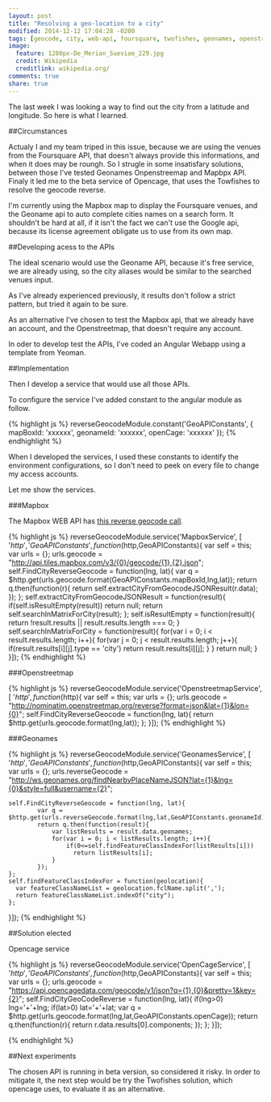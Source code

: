 ```yaml
---
layout: post
title: "Resolving a geo-location to a city"
modified: 2014-12-12 17:04:28 -0200
tags: [geocode, city, web-api, foursquare, twofishes, geonames, openstreetmap, opencage]
image:
  feature: 1280px-De_Merian_Sueviae_229.jpg
  credit: Wikipedia
  creditlink: wikipedia.org/
comments: true
share: true
---
```


The last week I was looking a way to find out the city from a latitude and longitude.
So here is what I learned.


##Circumstances

Actualy I and my team triped in this issue, because we are using the venues from the Foursquare API, that doesn't always provide this informations, and when it does may be roungh.
So I strugle in some insatisfary solutions, between those I've tested Geonames Onpenstreemap and  Mapbpx API.
Finaly it led me to the beta service of Opencage, that uses the Towfishes to resolve the geocode reverse.

I'm currently using the Mapbox map to display the Foursquare venues, and the Geoname api to auto complete cities names on a search form.
It shouldn't be hard at all, if it isn't the fact we can't use the Google api, because its license agreement obligate us to use from its own map.

##Developing acess to the APIs

The ideal scenario would use the Geoname API, because it's free service, we are already using, so the city aliases would be similar to the searched venues input.

As I've already experienced previously, it results don't follow a strict pattern, but tried it again to be sure.

As an alternative I've chosen to test the Mapbox api, that we already have an account, and the Openstreetmap, that doesn't require any account.

In oder to develop test the APIs, I've coded an Angular Webapp  using a template from Yeoman.

##Implementation

Then I develop a service that would use all those APIs.

To configure the service I've added constant to the angular module as follow. 

{% highlight js %}
reverseGeocodeModule.constant('GeoAPIConstants', {
    mapBoxId: 'xxxxxx',
    geonameId: 'xxxxxx',
    openCage: 'xxxxxx'
  });
{% endhighlight %}

When I developed the services, I used these constants to identify the environment configurations, so I don't need to peek on every file to change my access accounts.   

Let me show the services.

###Mapbox

The Mapbox WEB API has [this reverse geocode call](http://api.tiles.mapbox.com/v3/examples.map-zr0njcqy/geocode/-73.989,40.733.json).


{% highlight js %}
reverseGeocodeModule.service('MapboxService', [ '$http','GeoAPIConstants',
  function($http,GeoAPIConstants){
    var self = this;
    var urls = {};
    urls.geocode = "http://api.tiles.mapbox.com/v3/{0}/geocode/{1},{2}.json";
    self.FindCityReverseGeocode = function(lng, lat){
      var q = $http.get(urls.geocode.format(GeoAPIConstants.mapBoxId,lng,lat));
        return q.then(function(r){
                    return self.extractCityFromGeocodeJSONResult(r.data);
        });
      };
    self.extractCityFromGeocodeJSONResult = function(result){
      if(self.isResultEmpty(result))
        return null;
      return self.searchInMatrixForCity(result);
    };
    self.isResultEmpty = function(result){
      return !result.results || result.results.length === 0;
    }
    self.searchInMatrixForCity = function(result){
      for(var i = 0; i < result.results.length; i++){
        for(var j = 0; j < result.results.length; j++){
          if(result.results[i][j].type == 'city')
            return result.results[i][j];
        }
      }
      return null;
    }
  }]);
{% endhighlight %}


###Openstreetmap

{% highlight js %}
reverseGeocodeModule.service('OpenstreetmapService', [ '$http',
  function($http){
    var self = this;
    var urls = {};
    urls.geocode = "http://nominatim.openstreetmap.org/reverse?format=json&lat={1}&lon={0}";
    self.FindCityReverseGeocode = function(lng, lat){
            return $http.get(urls.geocode.format(lng,lat));
    };
  }]);
{% endhighlight %}

###Geonames

{% highlight js %}
reverseGeocodeModule.service('GeonamesService', [ '$http','GeoAPIConstants',
  function($http,GeoAPIConstants){
    var self = this;
    var urls = {};
    urls.reverseGeocode = "http://ws.geonames.org/findNearbyPlaceNameJSON?lat={1}&lng={0}&style=full&username={2}";

    self.FindCityReverseGeocode = function(lng, lat){
            var q = $http.get(urls.reverseGeocode.format(lng,lat,GeoAPIConstants.geonameId));
            return q.then(function(result){
                var listResults = result.data.geonames;
                for(var i = 0; i < listResults.length; i++){
                    if(0<=self.findFeatureClassIndexFor(listResults[i]))
                      return listResults[i];
                }
            });
    };
    self.findFeatureClassIndexFor = function(geolocation){
      var featureClassNameList = geolocation.fclName.split(',');
      return featureClassNameList.indexOf("city");
    };
  }]);
{% endhighlight %}


##Solution elected

Opencage service

{% highlight js %}
reverseGeocodeModule.service('OpenCageService', [ '$http','GeoAPIConstants',
  function($http,GeoAPIConstants){
    var self = this;
    var urls = {};
    urls.geocode = "https://api.opencagedata.com/geocode/v1/json?q={1},{0}&pretty=1&key={2}";
    self.FindCityGeoCodeReverse = function(lng, lat){
      if(lng>0)
        lng='+'+lng;
      if(lat>0)
        lat='+'+lat;
      var q = $http.get(urls.geocode.format(lng,lat,GeoAPIConstants.openCage));
        return q.then(function(r){
                    return r.data.results[0].components;
        });
      };
  }]);

{% endhighlight %}
<!---
but the analysis of the results were quite disapoiting

-->

##Next experiments

The chosen API is running in beta version, so considered it risky. 
In order to mitigate it, the next step would be try the Twofishes solution, which opencage uses, to evaluate it as an alternative.

